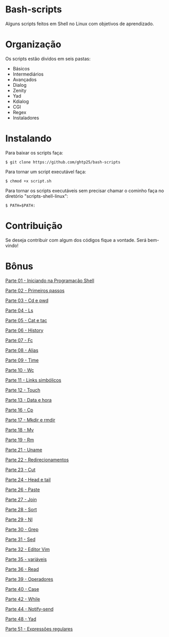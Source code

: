 Bash-scripts
=================

Alguns scripts feitos em Shell no Linux com objetivos de aprendizado.


Organização
================

Os scripts estão dividos em seis pastas:

- Básicos
- Intermediários
- Avançados
- Dialog
- Zenity
- Yad
- Kdialog
- CGI
- Regex
- Instaladores


Instalando
==========

Para baixar os scripts faça:

	$ git clone https://github.com/ghtp25/bash-scripts

Para tornar um script executável faça:

	$ chmod +x script.sh

Para tornar os scripts executáveis sem precisar chamar o cominho faça no diretório "scripts-shell-linux":

	$ PATH=$PATH:


Contribuição
============

Se deseja contribuir com algum dos códigos fique a vontade. Será bem-vindo!


Bônus
=====


[Parte 01 - Iniciando na Programação Shell](https://docs.google.com/document/d/1cutxDbd7KhAetYD8cOPMp54XH8YvJ8LJGxMDxzvS2nk/pub)

[Parte 02 - Primeiros passos](https://docs.google.com/document/d/1lReQ01B_CFX726mC7ZNpMgyQfM9aGJZWfz6eSAaLBIs/pub)

[Parte 03 - Cd e pwd](https://docs.google.com/document/d/1Sa7x25DNn3qSsJDA4P1wsOruj5ssQQM4_BRbL2B2TYQ/pub)

[Parte 04 - Ls](https://docs.google.com/document/d/1abeQEP3ZUVm358Cu05BzWCaaIPQZgOGT7e1-uk1wV0I/pub)

[Parte 05 - Cat e tac](https://docs.google.com/document/d/1-qamO0B47XgMvVaEn6J84FWREI8vqnrW5KtjdMT0CQM/pub)

[Parte 06 - History](https://docs.google.com/document/d/1JAOEcL8aKjmV4GiVpPJqKMigPfeSPlicEPzric5aycQ/pub)

[Parte 07 - Fc](https://docs.google.com/document/d/15ay59fj8Ru31UXh0NltwRh4eGHHsJIBepNiuUyvSu4w/pub)

[Parte 08 - Alias](https://docs.google.com/document/d/1Ev-Mp51YtlhjRzjifSunlKCi9CQkNXWgdrsiXGRAI0s/pub)

[Parte 09 - Time](https://docs.google.com/document/d/1N8qnyjq0ZtQ6isyJ5CkhkoV--NqQLa72KKgSi8ULlto/pub)

[Parte 10 - Wc](https://docs.google.com/document/d/1DqkD5XseCa9FA47x7glAccKcrmPPLUaIyV8WfA_FoQ4/pub)

[Parte 11 - Links simbólicos](https://docs.google.com/document/d/1X5z68tRoOtrmoPchNEz1pedYuW0Vk_TsLZGE597AjOA/pub)

[Parte 12 - Touch](https://docs.google.com/document/d/1hJf-1HBjMLsi9sOsaF2O8-LsbzJEUtzdcohCitdscJc/pub)

[Parte 13 - Data e hora](https://docs.google.com/document/d/1C3uZ5Rg1v7s_1L8ZQwvwtQMuse2AksOPuqMcotsj_QU/pub)

[Parte 16 - Cp](https://docs.google.com/document/d/1062VoX_TH65qsORTKSP-A0sTVby_EWuYTDJXlVwAYmU/pub)

[Parte 17 - Mkdir e rmdir](https://docs.google.com/document/d/1Du79qmXVw_EYFty7FMySX7B7lJf_zfNJ0sK2mLx2CnA/pub)

[Parte 18 - Mv](https://docs.google.com/document/d/1d1nSiFd5CY6jMyAS9ztrjVuSfFDNLXwOU9ltPcCCKvs/pub)

[Parte 19 - Rm](https://docs.google.com/document/d/1f-14aFHs8iHFrjO69Dn9Ak912KZz1ZMLduGo5cegadg/pub)

[Parte 21 - Uname](https://docs.google.com/document/d/12Fs9q6Zf1Oilbx4oqH7XX00L4CxgEKibdna-IWUZ-l4/pub)

[Parte 22 - Redirecionamentos](https://docs.google.com/document/d/1DvrOT-0NJraxVl78YxSdXaDUoCqvophqnfRqY0MY7Ew/pub)

[Parte 23 - Cut](https://docs.google.com/document/d/1KmWyuhLiBkkEAhBChaOQEqtec-oh111QNrp7MzQE0gM/pub)

[Parte 24 - Head e tail](https://docs.google.com/document/d/1c6NA3EynyyKinZt99-WGr5-GOAYKn7VsKzkSKb21bbQ/pub)

[Parte 26 - Paste](https://docs.google.com/document/d/1C3xgLKRzaafBTzwtS_ueMb4k17L-Pq7bgrcFaMZUA2Q/pub)

[Parte 27 - Join](https://docs.google.com/document/d/1hHPPSaMhzK0UiqhWda_SKZXUtUidxBl1eAOPPa_MGZU/pub)

[Parte 28 - Sort](https://docs.google.com/document/d/1_B1hQ0N-9RECuRv1gTHUcDDQiFA8_0fF7xyi0BO9fNw/pub)

[Parte 29 - Nl](https://docs.google.com/document/d/1LQ1XU6CPnp9e9X7FpBCijixNYF-55vRt0FgA1T6SkEo/pub)

[Parte 30 - Grep](https://docs.google.com/document/d/12PjVoo49RxNy74usQNoeLTwcqGgTlpMhe8oOARrwMAY/pub)

[Parte 31 - Sed](https://docs.google.com/document/d/1mcNrrr5pvmjT-p3QwVCqF-mSK2kN3rK47dvcfm7ETOw/pub)

[Parte 32 - Editor Vim](https://docs.google.com/document/d/1H-80TI5T8fYgV3nwEbWOoOnMACKh2ZgKE-HhRMDnofQ/pub)

[Parte 35 - variáveis](https://docs.google.com/document/d/1E45-lwYzwD-yExRA0OtzclVENoQ6ZSEZSlNjYX6z21c/pub)

[Parte 36 - Read](https://docs.google.com/document/d/1HSEThvhrR0f1u3tRN4URKFkTUQ-mPFXfJC46H8XgVq4/pub)

[Parte 39 - Operadores](https://docs.google.com/document/d/1TDy5kYMLNtp2IHxTKE9vsOYTsLXFDYTYdoTo8oRwVR8/pub)

[Parte 40 - Case](https://docs.google.com/document/d/1kjOoGcf-oscoobKMuotz3UWRYThbDbR7uRO0GdcwxpY/pub)

[Parte 42 - While](https://docs.google.com/document/d/1fHNc_15MEEoJhd1LbHQfmnX07H0JWnX49-e6ehkvQBI/pub)

[Parte 44 - Notify-send](https://docs.google.com/document/d/12YG7uSBjxud8taQRCp7bd8mgYlT8r4g3m_nFxbcVPwk/pub)

[Parte 48 - Yad](https://docs.google.com/document/d/11tw1zyzA3R8nHOxt8GgDoNqXJuTBkLnkusM10xqYtzw/pub)

[Parte 51 - Expressões regulares](https://docs.google.com/document/d/1dgstusgsD1wj_UVzBmlqW7iXOeR7foCSN2tL-5-nEiE/pub)
